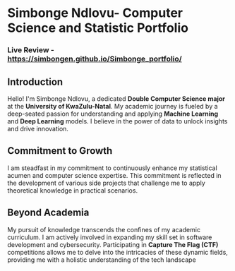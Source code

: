 # Simbonge Ndlovu- Computer Science and Statistic Portfolio
### Live Review - https://simbongen.github.io/Simbonge_portfolio/
## Introduction
Hello! I'm Simbonge Ndlovu, a dedicated **Double Computer Science major** at the **University of KwaZulu-Natal**. My academic journey is fueled by a deep-seated passion for understanding and applying **Machine Learning** and **Deep Learning** models. I believe in the power of data to unlock insights and drive innovation.

## Commitment to Growth
I am steadfast in my commitment to continuously enhance my statistical acumen and computer science expertise. This commitment is reflected in the development of various side projects that challenge me to apply theoretical knowledge in practical scenarios.

## Beyond Academia
My pursuit of knowledge transcends the confines of my academic curriculum. I am actively involved in expanding my skill set in software development and cybersecurity. Participating in **Capture The Flag (CTF)** competitions allows me to delve into the intricacies of these dynamic fields, providing me with a holistic understanding of the tech landscape
